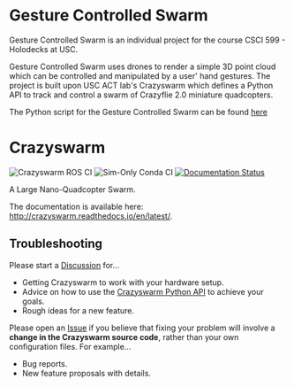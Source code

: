 # Gesture Controlled Swarm
Gesture Controlled Swarm is an individual project for the course CSCI 599 - Holodecks at USC.

Gesture Controlled Swarm uses drones to render a simple 3D point cloud which can be controlled and manipulated by a user' hand gestures. The project is built upon USC ACT lab's Crazyswarm which defines a Python API to track and control a swarm of Crazyflie 2.0 miniature quadcopters.

The Python script for the Gesture Controlled Swarm can be found [here](ros_ws/src/crazyswarm/scripts/gesture_controlled_swarm.py)

# Crazyswarm

![Crazyswarm ROS CI](https://github.com/USC-ACTLab/crazyswarm/workflows/Crazyswarm%20ROS%20CI/badge.svg)
![Sim-Only Conda CI](https://github.com/USC-ACTLab/crazyswarm/workflows/Sim-Only%20Conda%20CI/badge.svg)
[![Documentation Status](https://readthedocs.org/projects/crazyswarm/badge/?version=latest)](https://crazyswarm.readthedocs.io/en/latest/?badge=latest)

A Large Nano-Quadcopter Swarm.

The documentation is available here: http://crazyswarm.readthedocs.io/en/latest/.

## Troubleshooting
Please start a [Discussion](https://github.com/USC-ACTLab/crazyswarm/discussions) for...

- Getting Crazyswarm to work with your hardware setup.
- Advice on how to use the [Crazyswarm Python API](https://crazyswarm.readthedocs.io/en/latest/api.html) to achieve your goals.
- Rough ideas for a new feature.

Please open an [Issue](https://github.com/USC-ACTLab/crazyswarm/issues) if you believe that fixing your problem will involve a **change in the Crazyswarm source code**, rather than your own configuration files. For example...

- Bug reports.
- New feature proposals with details.

